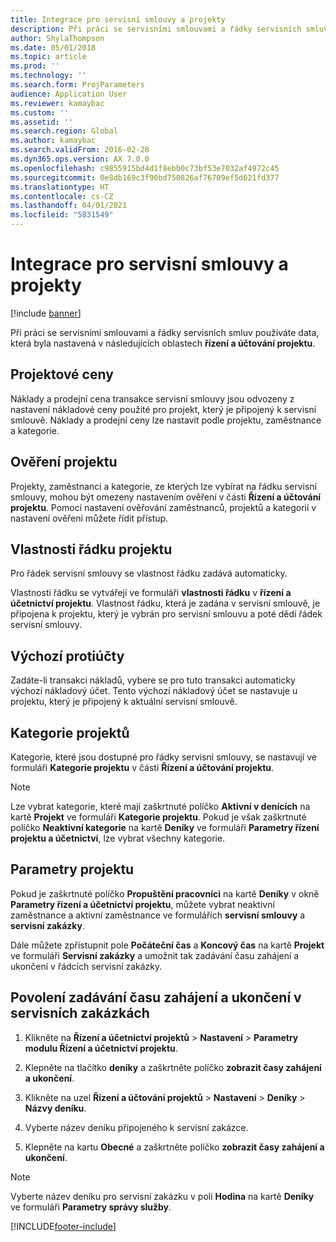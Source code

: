 ```yaml
---
title: Integrace pro servisní smlouvy a projekty
description: Při práci se servisními smlouvami a řádky servisních smluv používáte data, která byla nastavená v oblastech řízení a účtování projektu.
author: ShylaThompson
ms.date: 05/01/2018
ms.topic: article
ms.prod: ''
ms.technology: ''
ms.search.form: ProjParameters
audience: Application User
ms.reviewer: kamaybac
ms.custom: ''
ms.assetid: ''
ms.search.region: Global
ms.author: kamaybac
ms.search.validFrom: 2016-02-28
ms.dyn365.ops.version: AX 7.0.0
ms.openlocfilehash: c9855915bd4d1f8ebb0c73bf53e7032af4972c45
ms.sourcegitcommit: 0e8db169c3f90bd750826af76709ef5d621fd377
ms.translationtype: HT
ms.contentlocale: cs-CZ
ms.lasthandoff: 04/01/2021
ms.locfileid: "5831549"
---
```

# <a name="integration-for-service-agreements-and-projects"></a>Integrace pro servisní smlouvy a projekty 

[!include [banner](../includes/banner.md)]


Při práci se servisními smlouvami a řádky servisních smluv používáte data, která byla nastavená v následujících oblastech **řízení a účtování projektu**.

## <a name="project-prices"></a>Projektové ceny

Náklady a prodejní cena transakce servisní smlouvy jsou odvozeny z nastavení nákladové ceny použité pro projekt, který je připojený k servisní smlouvě. Náklady a prodejní ceny lze nastavit podle projektu, zaměstnance a kategorie. 

## <a name="project-validation"></a>Ověření projektu

Projekty, zaměstnanci a kategorie, ze kterých lze vybírat na řádku servisní smlouvy, mohou být omezeny nastavením ověření v části **Řízení a účtování projektu**. Pomocí nastavení ověřování zaměstnanců, projektů a kategorií v nastavení ověření můžete řídit přístup. 

## <a name="project-line-properties"></a>Vlastnosti řádku projektu

Pro řádek servisní smlouvy se vlastnost řádku zadává automaticky.

Vlastnosti řádku se vytvářejí ve formuláři **vlastnosti řádku** v **řízení a účetnictví projektu**. Vlastnost řádku, která je zadána v servisní smlouvě, je připojena k projektu, který je vybrán pro servisní smlouvu a poté dědí řádek servisní smlouvy. 

## <a name="default-offset-accounts"></a>Výchozí protiúčty

Zadáte-li transakci nákladů, vybere se pro tuto transakci automaticky výchozí nákladový účet. Tento výchozí nákladový účet se nastavuje u projektu, který je připojený k aktuální servisní smlouvě.

## <a name="project-categories"></a>Kategorie projektů

Kategorie, které jsou dostupné pro řádky servisní smlouvy, se nastavují ve formuláři **Kategorie projektu** v části **Řízení a účtování projektu**. 

> [!NOTE]
> <P>Lze vybrat kategorie, které mají zaškrtnuté políčko <STRONG>Aktivní v denících</STRONG> na kartě <STRONG>Projekt</STRONG> ve formuláři <STRONG>Kategorie projektu</STRONG>. Pokud je však zaškrtnuté políčko <STRONG>Neaktivní kategorie</STRONG> na kartě <STRONG>Deníky</STRONG> ve formuláři <STRONG>Parametry řízení projektu a účetnictví</STRONG>, lze vybrat všechny kategorie.</P>

## <a name="project-parameters"></a>Parametry projektu

Pokud je zaškrtnuté políčko **Propuštění pracovníci** na kartě **Deníky** v okně **Parametry řízení a účetnictví projektu**, můžete vybrat neaktivní zaměstnance a aktivní zaměstnance ve formulářích **servisní smlouvy** a **servisní zakázky**.

Dále můžete zpřístupnit pole **Počáteční čas** a **Koncový čas** na kartě **Projekt** ve formuláři **Servisní zakázky** a umožnit tak zadávání času zahájení a ukončení v řádcích servisní zakázky.

## <a name="enable-the-starting-and-ending-time-feature-for-service-orders"></a>Povolení zadávání času zahájení a ukončení v servisních zakázkách

1.  Klikněte na **Řízení a účetnictví projektů** \> **Nastavení** \> **Parametry modulu Řízení a účetnictví projektu**.

2.  Klepněte na tlačítko **deníky** a zaškrtněte políčko **zobrazit časy zahájení a ukončení**.

3.  Klikněte na uzel **Řízení a účtování projektů** \> **Nastavení** \> **Deníky** \> **Názvy deníku**.

4.  Vyberte název deníku připojeného k servisní zakázce.

5.  Klepněte na kartu **Obecné** a zaškrtněte políčko **zobrazit časy zahájení a ukončení**.


> [!NOTE]
> <P>Vyberte název deníku pro servisní zakázku v poli <STRONG>Hodina</STRONG> na kartě <STRONG>Deníky</STRONG> ve formuláři <STRONG>Parametry správy služby</STRONG>.</P>







[!INCLUDE[footer-include](../../includes/footer-banner.md)]